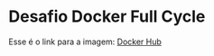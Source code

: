 # Desafio Docker Full Cycle

Esse é o link para a imagem:
[Docker Hub](https://hub.docker.com/repository/docker/pedronm/cycle-go/general)
